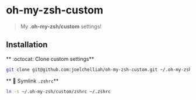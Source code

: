 # oh-my-zsh-custom
> My **.oh-my-zsh/custom** settings!


## Installation
** :octocat: Clone custom settings**
```bash
git clone git@github.com:joelchelliah/oh-my-zsh-custom.git ~/.oh-my-zsh/custom
```

** :link: Symlink `.zshrc`**
```bash
ln -s ~/.oh-my-zsh/custom/zshrc ~/.zshrc
```
